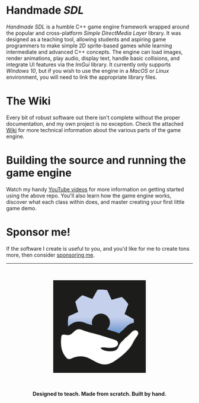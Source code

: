 # Handmade _SDL_

_Handmade SDL_ is a humble C++ game engine framework wrapped around the popular and cross-platform _Simple DirectMedia Layer_ library. It was designed as a teaching tool, allowing students and aspiring game programmers to make simple 2D sprite-based games while learning intermediate and advanced C++ concepts. The engine can load images, render animations, play audio, display text, handle basic collisions, and integrate UI features via the _ImGui_ library. It currently only supports _Windows 10_, but if you wish to use the engine in a _MacOS_ or _Linux_ environment, you will need to link the appropriate library files.

# The Wiki

Every bit of robust software out there isn't complete without the proper documentation, and my own project is no exception. Check the attached [Wiki](https://github.com/karsten-vermeulen-dev/Handmade-SDL/wiki) for more technical information about the various parts of the game engine.

# Building the source and running the game engine
Watch my handy [YouTube videos](https://www.youtube.com/watch?v=Qyw6tVsbbEM) for more information on getting started using the above repo. You'll also learn how the game engine works, discover what each class within does, and master creating your first little game demo.

# Sponsor me!
If the software I create is useful to you, and you'd like for me to create tons more, then consider [sponsoring me](https://github.com/sponsors/karsten-vermeulen-dev).

---

<br>

<p align="center"><img src=https://github.com/karsten-vermeulen-dev/Handmade-SDL/blob/main/Logo/Logo.png width=250 height=250></p> <br>

<p align="center"><b>Designed to teach. Made from scratch. Built by hand.</p>

